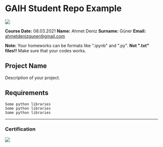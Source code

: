 # GAIH Student Repo Example
![](img/newlogo.png)

**Course Date:** 08.03.2021 
**Name:** Ahmet Deniz 
**Surname:** Güner 
**Email:** ahmetdenizguner@gmail.com 

**Note:** Your homeworks can be formats like ".ipynb" and ".py". **Not ".txt" files!!** Make sure that your codes works.  

## Project Name
Description of your project.

## Requirements
```
Some python libraries
Some python libraries
Some python libraries
```
---

### Certification
![](img/TopLearnerCertificate.png)

